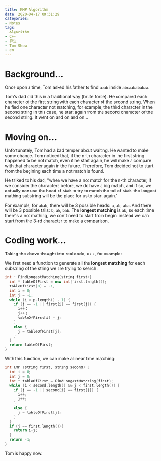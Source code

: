 ```yaml
---
title: KMP Algorithm
date: 2020-04-17 00:31:29
categories: 
- Notes
tags:
- Algorithm
- C++
- 算法
- Tom Show
- en
---
```


# Background...

Once upon a time, Tom asked his father to find `abab` inside `abcaabababaa`.

Tom's dad did this in a traditional way (brute force). He compared each character of the first string with each character of the second string. When he find one character not matching, for example, the third character in the second string in this case, he start again from the second character of the second string. It went on and on and on...

# Moving on...

Unfortunately, Tom had a bad temper about waiting. He wanted to make some change. Tom noticed that, if the n-th character in the first string happened to be not match, even if he start again, he will make a compare with that character again in the future. Therefore, Tom decided not to start from the begining each time a not match is found.

He talked to his dad, "when we have a not match for the n-th character, if we consider the characters before, we do have a big match, and if so, we actually can use the head of `abab` to try to match the tail of `abab`, the longest mathing substring will be the place for us to start again." 

For example, for `abab`, there will be 3 possible heads: `a`, `ab`, `aba`. And there will be 3 possible tails: `b`, `ab`, `bab`. The **longest matching** is `ab`, so each time there's a not mathing, we don't need to start from begin, instead we can start from the 3-rd character to make a comparison.

# Coding work...

Taking the above thought into real code, c++, for example:

We first need a function to generate all the **longest matching** for each substring of the string we are trying to search.

```c++
int * FindLongestMatching(string first){
  int * tableOfFirst = new int[first.length()];
  tableOfFirst[0] = -1;
  int i = 0;
  int j = -1;
  while (i < p.length() - 1) {
    if (j == -1 || first[i] == first[j]) {
      i++；
      j++；
      tableOfFirst[i] = j;
    }
    else {
      j = tableOfFirst[j];
    }
  }
  return tableOfFirst;
}
```

With this function, we can make a linear time matching:

```c++
int KMP (string first, string second) {
  int i = 0;
  int j = 0;
  int * tableOfFirst = FindLongestMatching(first);
  while (i < second.length() && j < first.length()) {
    if (j == -1 || second[i] == first[j]) {
      i++;
      j++;
    }
    else {
      j = tableOfFirst[j];
    }
  }
  if (j == first.length()){
    return i-j;
  }
  return -1;
}
```

Tom is happy now.